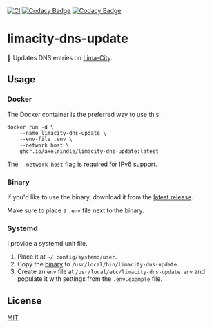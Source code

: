 [![CI](https://github.com/axelrindle/limacity-dns-update/actions/workflows/ci.yml/badge.svg)](https://github.com/axelrindle/limacity-dns-update/actions/workflows/ci.yml)
[![Codacy Badge](https://app.codacy.com/project/badge/Grade/a9f4c2dcd7e047bd9b7f2f3e877dd210)](https://app.codacy.com/gh/axelrindle/limacity-dns-update/dashboard?utm_source=gh&utm_medium=referral&utm_content=&utm_campaign=Badge_grade)
[![Codacy Badge](https://app.codacy.com/project/badge/Coverage/a9f4c2dcd7e047bd9b7f2f3e877dd210)](https://app.codacy.com/gh/axelrindle/limacity-dns-update/dashboard?utm_source=gh&utm_medium=referral&utm_content=&utm_campaign=Badge_coverage)

# limacity-dns-update

🤖 Updates DNS entries on [Lima-City](https://www.lima-city.de/).

## Usage

### Docker

The Docker container is the preferred way to use this:

```
docker run -d \
    --name limacity-dns-update \
    --env-file .env \
    --network host \
    ghcr.io/axelrindle/limacity-dns-update:latest
```

The `--network host` flag is required for IPv6 support.

### Binary

If you'd like to use the binary, download it from the [latest release](https://github.com/axelrindle/limacity-dns-update/releases/latest).

Make sure to place a `.env` file next to the binary.

### Systemd

I provide a systemd unit file.

1. Place it at `~/.config/systemd/user`.
2. Copy the [binary](#binary) to `/usr/local/bin/limacity-dns-update`.
3. Create an `env` file at `/usr/local/etc/limacity-dns-update.env` and populate it
with settings from the `.env.example` file.

## License

[MIT](LICENSE)
